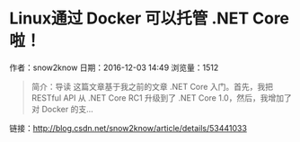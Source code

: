 # Linux通过 Docker 可以托管 .NET Core啦！
作者：snow2know
日期：2016-12-03 14:49
浏览量：1512
> 简介：导读
这篇文章基于我之前的文章 .NET Core 入门。首先，我把 RESTful API 从 .NET Core RC1 升级到了 .NET Core 1.0，然后，我增加了对 Docker 的支...

 链接：http://blog.csdn.net/snow2know/article/details/53441033
